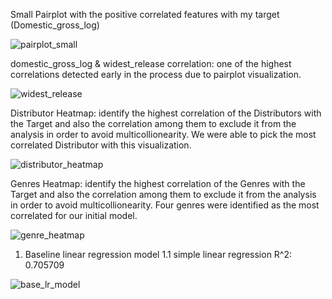 Small Pairplot with the positive correlated features with my target (Domestic_gross_log)

![pairplot_small](https://user-images.githubusercontent.com/77758249/124885203-a3bc9400-df98-11eb-98c0-787efa3409f7.png)

domestic_gross_log & widest_release correlation: one of the highest correlations detected early in the process due to pairplot visualization.

![widest_release](https://user-images.githubusercontent.com/77758249/124888241-8806bd00-df9b-11eb-897c-25cdfccd0d05.png)

Distributor Heatmap: identify the highest correlation of the Distributors with the Target and also the correlation among them to exclude it from the analysis in order to avoid multicollionearity. We were able to pick the most correlated Distributor with this visualization.

![distributor_heatmap](https://user-images.githubusercontent.com/77758249/124887707-07e05780-df9b-11eb-8dce-c514ede796e6.png)


Genres Heatmap: identify the highest correlation of the Genres with the Target and also the correlation among them to exclude it from the analysis in order to avoid multicollionearity. Four genres were identified as the most correlated for our initial model.

![genre_heatmap](https://user-images.githubusercontent.com/77758249/124887741-0f9ffc00-df9b-11eb-9727-900243ca47cc.png)

1. Baseline linear regression model
1.1 simple linear regression R^2: 0.705709

![base_lr_model](https://user-images.githubusercontent.com/77758249/124889807-0dd73800-df9d-11eb-95ee-33cb01d732f1.png)


